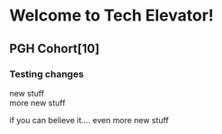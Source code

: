 # Welcome to Tech Elevator!
## PGH Cohort[10]

### Testing changes

new stuff  
more new stuff  



if you can believe it.... even more new stuff  